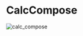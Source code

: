 # CalcCompose
![calc_compose](https://user-images.githubusercontent.com/87774233/206105890-5bdbe809-7950-4e11-9320-2eec6309c9ae.jpg)
